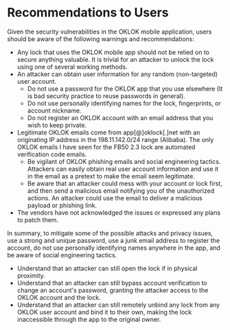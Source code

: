 # Recommendations to Users

Given the security vulnerabilities in the OKLOK mobile application, users should be aware of the following warnings and recommendations:

- Any lock that uses the OKLOK mobile app should not be relied on to secure anything valuable. It is trivial for an attacker to unlock the lock using one of several working methods. 
- An attacker can obtain user information for any random (non-targeted) user account. 
  - Do not use a password for the OKLOK app that you use elsewhere (It is bad security practice to reuse passwords in general). 
  - Do not use personally identifying names for the lock, fingerprints, or account nickname.
  - Do not register an OKLOK account with an email address that you wish to keep private.
- Legitimate OKLOK emails come from app[@]oklock[.]net with an originating IP address in the 198.11.142.0/24 range (Alibaba). The only OKLOK emails I have seen for the FB50 2.3 lock are automated verification code emails. 
  - Be vigilant of OKLOK phishing emails and social engineering tactics. Attackers can easily obtain real user account information and use it in the email as a pretext to make the email seem legitimate.
  - Be aware that an attacker could mess with your account or lock first, and then send a malicious email notifying you of the unauthorized actions. An attacker could use the email to deliver a malicious payload or phishing link.
- The vendors have not acknowledged the issues or expressed any plans to patch them.
  
In summary, to mitigate some of the possible attacks and privacy issues, use a strong and unique password, use a junk email address to register the account, do not use personally identifying names anywhere in the app, and be aware of social engineering tactics.
  - Understand that an attacker can still open the lock if in physical proximity.
  - Understand that an attacker can still bypass account verification to change an account's password, granting the attacker access to the OKLOK account and the lock. 
  - Understand that an attacker can still remotely unbind any lock from any OKLOK user account and bind it to their own, making the lock inaccessible through the app to the original owner.
